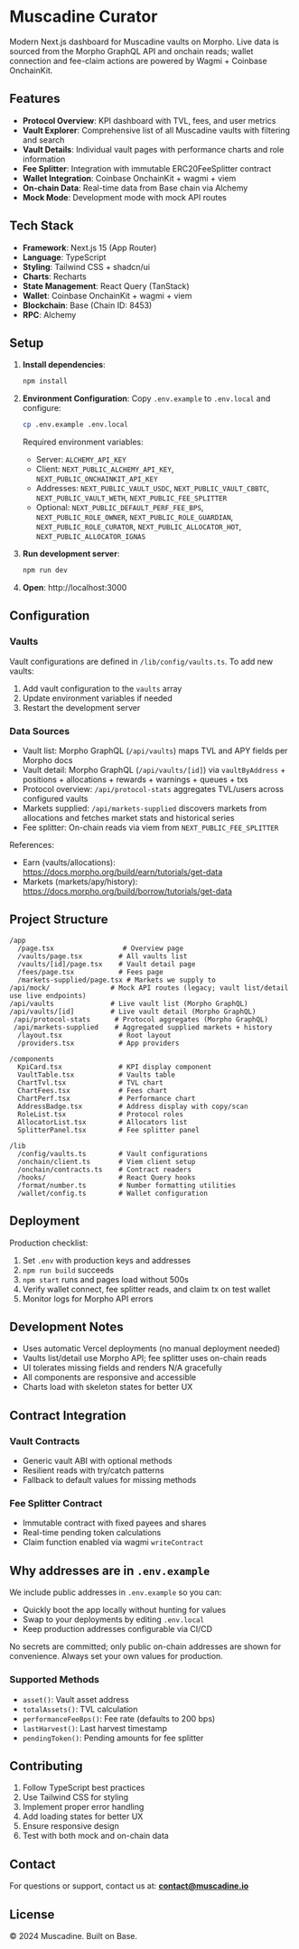 # Muscadine Curator

Modern Next.js dashboard for Muscadine vaults on Morpho. Live data is sourced from the Morpho GraphQL API and onchain reads; wallet connection and fee-claim actions are powered by Wagmi + Coinbase OnchainKit.

## Features

- **Protocol Overview**: KPI dashboard with TVL, fees, and user metrics
- **Vault Explorer**: Comprehensive list of all Muscadine vaults with filtering and search
- **Vault Details**: Individual vault pages with performance charts and role information
- **Fee Splitter**: Integration with immutable ERC20FeeSplitter contract
- **Wallet Integration**: Coinbase OnchainKit + wagmi + viem
- **On-chain Data**: Real-time data from Base chain via Alchemy
- **Mock Mode**: Development mode with mock API routes

## Tech Stack

- **Framework**: Next.js 15 (App Router)
- **Language**: TypeScript
- **Styling**: Tailwind CSS + shadcn/ui
- **Charts**: Recharts
- **State Management**: React Query (TanStack)
- **Wallet**: Coinbase OnchainKit + wagmi + viem
- **Blockchain**: Base (Chain ID: 8453)
- **RPC**: Alchemy

## Setup

1. **Install dependencies**:
   ```bash
   npm install
   ```

2. **Environment Configuration**:
   Copy `.env.example` to `.env.local` and configure:
   ```bash
   cp .env.example .env.local
   ```

   Required environment variables:
   - Server: `ALCHEMY_API_KEY`
   - Client: `NEXT_PUBLIC_ALCHEMY_API_KEY`, `NEXT_PUBLIC_ONCHAINKIT_API_KEY`
   - Addresses: `NEXT_PUBLIC_VAULT_USDC`, `NEXT_PUBLIC_VAULT_CBBTC`, `NEXT_PUBLIC_VAULT_WETH`, `NEXT_PUBLIC_FEE_SPLITTER`
   - Optional: `NEXT_PUBLIC_DEFAULT_PERF_FEE_BPS`, `NEXT_PUBLIC_ROLE_OWNER`, `NEXT_PUBLIC_ROLE_GUARDIAN`, `NEXT_PUBLIC_ROLE_CURATOR`, `NEXT_PUBLIC_ALLOCATOR_HOT`, `NEXT_PUBLIC_ALLOCATOR_IGNAS`

3. **Run development server**:
   ```bash
   npm run dev
   ```

4. **Open**: http://localhost:3000

## Configuration

### Vaults

Vault configurations are defined in `/lib/config/vaults.ts`. To add new vaults:

1. Add vault configuration to the `vaults` array
2. Update environment variables if needed
3. Restart the development server

### Data Sources

- Vault list: Morpho GraphQL (`/api/vaults`) maps TVL and APY fields per Morpho docs
- Vault detail: Morpho GraphQL (`/api/vaults/[id]`) via `vaultByAddress` + positions + allocations + rewards + warnings + queues + txs
- Protocol overview: `/api/protocol-stats` aggregates TVL/users across configured vaults
- Markets supplied: `/api/markets-supplied` discovers markets from allocations and fetches market stats and historical series
- Fee splitter: On-chain reads via viem from `NEXT_PUBLIC_FEE_SPLITTER`

References:
- Earn (vaults/allocations): https://docs.morpho.org/build/earn/tutorials/get-data
- Markets (markets/apy/history): https://docs.morpho.org/build/borrow/tutorials/get-data

## Project Structure

```
/app
  /page.tsx                 # Overview page
  /vaults/page.tsx         # All vaults list
  /vaults/[id]/page.tsx    # Vault detail page
  /fees/page.tsx           # Fees page
  /markets-supplied/page.tsx # Markets we supply to
/api/mock/               # Mock API routes (legacy; vault list/detail use live endpoints)
/api/vaults              # Live vault list (Morpho GraphQL)
/api/vaults/[id]         # Live vault detail (Morpho GraphQL)
 /api/protocol-stats      # Protocol aggregates (Morpho GraphQL)
 /api/markets-supplied    # Aggregated supplied markets + history
  /layout.tsx              # Root layout
  /providers.tsx           # App providers

/components
  KpiCard.tsx              # KPI display component
  VaultTable.tsx           # Vaults table
  ChartTvl.tsx             # TVL chart
  ChartFees.tsx            # Fees chart
  ChartPerf.tsx            # Performance chart
  AddressBadge.tsx         # Address display with copy/scan
  RoleList.tsx             # Protocol roles
  AllocatorList.tsx        # Allocators list
  SplitterPanel.tsx        # Fee splitter panel

/lib
  /config/vaults.ts        # Vault configurations
  /onchain/client.ts       # Viem client setup
  /onchain/contracts.ts    # Contract readers
  /hooks/                  # React Query hooks
  /format/number.ts        # Number formatting utilities
  /wallet/config.ts        # Wallet configuration
```

## Deployment

Production checklist:
1. Set `.env` with production keys and addresses
2. `npm run build` succeeds
3. `npm start` runs and pages load without 500s
4. Verify wallet connect, fee splitter reads, and claim tx on test wallet
5. Monitor logs for Morpho API errors

## Development Notes

- Uses automatic Vercel deployments (no manual deployment needed)
- Vaults list/detail use Morpho API; fee splitter uses on-chain reads
- UI tolerates missing fields and renders N/A gracefully
- All components are responsive and accessible
- Charts load with skeleton states for better UX

## Contract Integration

### Vault Contracts
- Generic vault ABI with optional methods
- Resilient reads with try/catch patterns
- Fallback to default values for missing methods

### Fee Splitter Contract
- Immutable contract with fixed payees and shares
- Real-time pending token calculations
- Claim function enabled via wagmi `writeContract`

## Why addresses are in `.env.example`

We include public addresses in `.env.example` so you can:
- Quickly boot the app locally without hunting for values
- Swap to your deployments by editing `.env.local`
- Keep production addresses configurable via CI/CD

No secrets are committed; only public on-chain addresses are shown for convenience. Always set your own values for production.

### Supported Methods
- `asset()`: Vault asset address
- `totalAssets()`: TVL calculation
- `performanceFeeBps()`: Fee rate (defaults to 200 bps)
- `lastHarvest()`: Last harvest timestamp
- `pendingToken()`: Pending amounts for fee splitter

## Contributing

1. Follow TypeScript best practices
2. Use Tailwind CSS for styling
3. Implement proper error handling
4. Add loading states for better UX
5. Ensure responsive design
6. Test with both mock and on-chain data

## Contact

For questions or support, contact us at: **contact@muscadine.io**

## License

© 2024 Muscadine. Built on Base.